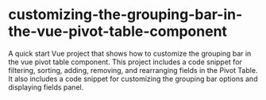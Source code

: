 # customizing-the-grouping-bar-in-the-vue-pivot-table-component
A quick start Vue project that shows how to customize the grouping bar in the vue pivot table component. This project includes a code snippet for filtering, sorting, adding, removing, and rearranging fields in the Pivot Table. It also includes a code snippet for customizing the grouping bar options and displaying fields panel.
